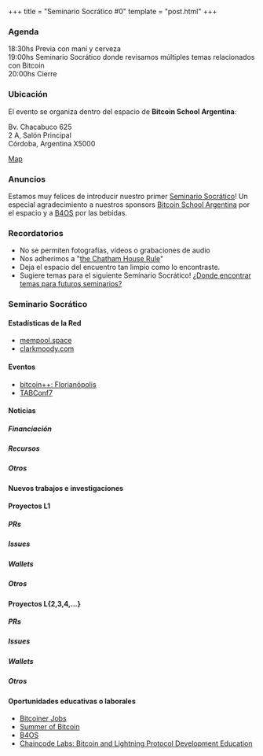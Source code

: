 +++
title = "Seminario Socrático #0"
template = "post.html"
+++

### Agenda

18:30hs Previa con maní y cerveza\
19:00hs Seminario Socrático donde revisamos múltiples temas relacionados con Bitcoin\
20:00hs Cierre

### Ubicación

El evento se organiza dentro del espacio de **Bitcoin School Argentina**:

Bv. Chacabuco 625\
2 A, Salón Principal\
Córdoba, Argentina X5000

[Map](https://maps.app.goo.gl/qKsJHTbN6XiK1h717) 

### Anuncios

Estamos muy felices de introducir nuestro primer [Seminario Socrático](/about)!
Un especial agradecimiento a nuestros sponsors [Bitcoin School Argentina](https://bitcoinschoolar.com/) por el espacio y
a [B4OS](https://www.libreriadesatoshi.com/b4os) por las bebidas.

### Recordatorios

- No se permiten fotografías, vídeos o grabaciones de audio
- Nos adherimos a "[the Chatham House Rule](https://www.chathamhouse.org/about-us/chatham-house-rule)"
- Deja el espacio del encuentro tan limpio como lo encontraste.
- Sugiere temas para el siguiente Seminario Socrático! [¿Donde encontrar temas para futuros seminarios?](/about/find-topics)

### Seminario Socrático

#### Estadísticas de la Red

- [mempool.space](https://mempool.space/)
- [clarkmoody.com](https://bitcoin.clarkmoody.com/dashboard/)
  
#### Eventos

- [bitcoin++: Florianópolis](https://btcplusplus.dev/conf/floripa)
- [TABConf7](https://6.tabconf.com/)

#### Noticias

##### Financiación

##### Recursos

##### Otros

#### Nuevos trabajos e investigaciones

#### Proyectos L1

##### PRs

##### Issues

##### Wallets

##### Otros

#### Proyectos L\{2,3,4,...\}

##### PRs

##### Issues

##### Wallets

##### Otros

#### Oportunidades educativas o laborales

- [Bitcoiner Jobs](https://bitcoinerjobs.com/)
- [Summer of Bitcoin](https://www.summerofbitcoin.org/)
- [B4OS](https://www.libreriadesatoshi.com/b4os)
- [Chaincode Labs: Bitcoin and Lightning Protocol Development Education](https://learning.chaincode.com/)
